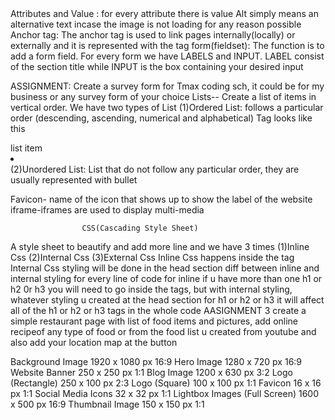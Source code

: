 <DOCTYPE html>
Attributes and Value : for every attribute there is value
Alt simply means an alternative text incase the image is not loading for any reason possible
Anchor tag: The anchor tag is used to link pages internally(locally) or externally and it is represented with the tag <a>
form(fieldset): The function is to add a form field. For every form we have LABELS and INPUT. LABEL consist of the section title while INPUT is the box containing your desired input

ASSIGNMENT: Create a survey form for Tmax coding sch, it could be for my business or any survey form of your choice
Lists-- Create a list of items in vertical order. We have two types of List
(1)Ordered List: follows a particular order (descending, ascending, numerical and alphabetical)
Tag looks like this <ol></ol>  list item <li></li>
(2)Unordered List: List that do not follow any particular order, they are usually represented with bullet <ul></ul>
Favicon- name of the icon that shows up to show the label of the website
iframe-iframes are used to display multi-media

                    CSS(Cascading Style Sheet)
A style sheet to beautify and add more line and we have 3 times
(1)Inline Css
(2)Internal Css
(3)External Css
                    Inline Css
happens inside the tag
                    Internal Css
styling will be done in the head section
diff between inline and internal styling for every line of code for inline if u have more than one h1 or h2 0r h3 you will need to go inside the tags, but with internal styling, whatever styling u created at the head section for h1 or h2 or h3 it will affect all of the h1 or  h2 or h3 tags in the whole code
            AASIGNMENT 3
create a simple restaurant page with list of food items and pictures, add online recipeof any type of food or from the food list u created from youtube and also add your location map  at the button


Background Image	1920 x 1080 px	16:9
Hero Image	1280 x 720 px	16:9
Website Banner	250 x 250 px	1:1
Blog Image	1200 x 630 px	3:2
Logo (Rectangle)	250 x 100 px	2:3
Logo (Square)	100 x 100 px	1:1
Favicon	16 x 16 px	1:1
Social Media Icons	32 x 32 px	1:1
Lightbox Images (Full Screen)	1600 x 500 px	16:9
Thumbnail Image	150 x 150 px	1:1
